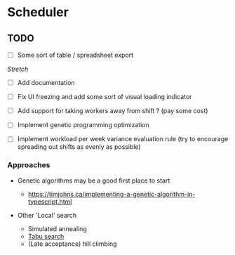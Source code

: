 # Scheduler

## TODO

- [ ] Some sort of table / spreadsheet export

*Stretch*
- [ ] Add documentation
- [ ] Fix UI freezing and add some sort of visual loading indicator
- [ ] Add support for taking workers away from shift ? (pay some cost)
- [ ] Implement genetic programming optimization
- [ ] Implement workload per week variance evaluation rule (try to encourage spreading out shifts as evenly as possible)


### Approaches

- Genetic algorithms may be a good first place to start
  - https://timjohns.ca/implementing-a-genetic-algorithm-in-typescript.html

- Other 'Local' search
    - Simulated annealing
    - [Tabu search](https://en.wikipedia.org/wiki/Tabu_search)
    - (Late acceptance) hill climbing

